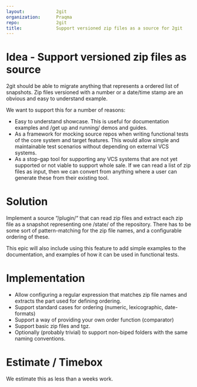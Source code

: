 ```yaml
---
layout:            2git
organization:      Praqma
repo:              2git
title:             Support versioned zip files as a source for 2git
---
```


# Idea - Support versioned zip files as source
2git should be able to migrate anything that represents a ordered list of snapshots. Zip files versioned with a number or a date/time stamp are an obvious and easy to understand example.

We want to support this for a number of reasons:

* Easy to understand showcase.  This is useful for documentation examples and /get up and running/ demos and guides.
* As a framework for mocking source repos when writing functional tests of the  core system and target features. This would allow simple and maintainable test scenarios without depending on external VCS systems.
* As a stop-gap tool for supporting any VCS systems that are not yet supported or not viable to support whole sale. If we can read a list of zip files as input, then we can convert from anything where a user can generate these from their existing tool.

# Solution
Implement a source “/plugin/“  that can read zip files and extract each zip file as a snapshot representing one /state/ of the repository. 
There has to be some sort of pattern-matching for the zip file names, and a configurable  ordering of these.

This epic will also include using this feature to add simple examples to the documentation, and examples of how it can be used in functional tests.

# Implementation
* Allow configuring a regular expression that matches zip file names and extracts the part used for defining ordering.
* Support standard cases for ordering (numeric, lexicographic, date-formats)
* Support a way of providing your own order function (comparator)
* Support basic zip files and tgz.
* Optionally (probably trivial) to support non-biped folders with the same naming conventions.

# Estimate / Timebox
We estimate this as less than a weeks work.

